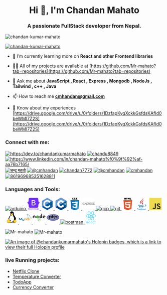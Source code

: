 <h1 align="center">Hi 👋, I'm Chandan Mahato</h1>
<h3 align="center">A passionate FullStack developer from Nepal.</h3>

<p align="left"> <img src="https://komarev.com/ghpvc/?username=chandan-kumar-mahato&label=Profile%20views&color=0e75b6&style=flat" alt="chandan-kumar-mahato" /> </p>

<p align="left"> <a href="https://github.com/ryo-ma/github-profile-trophy"><img src="https://github-profile-trophy.vercel.app/?username=chandan-kumar-mahato" alt="chandan-kumar-mahato" /></a> </p>

- 🌱 I’m currently learning more on **React  and other Frontend libraries**

- 👨‍💻 All of my projects are available at [https://github.com/Mr-mahato?tab=repositories](https://github.com/Mr-mahato?tab=repositories)

- 💬 Ask me about **JavaScript , React , Express , Mongodb , NodeJs , Tailwind ,  c++ , Java**

- 📫 How to reach me **cmhandan@gmail.com**

- 📄 Know about my experiences [https://drive.google.com/drive/u/0/folders/1DzfapKyqXckkGsfdsKAfId0beWMI7Z2S](https://drive.google.com/drive/u/0/folders/1DzfapKyqXckkGsfdsKAfId0beWMI7Z2S)

<h3 align="left">Connect with me:</h3>
<p align="left">
<a href="https://dev.to/https://dev.to/chandankumarmahato" target="blank"><img align="center" src="https://raw.githubusercontent.com/rahuldkjain/github-profile-readme-generator/master/src/images/icons/Social/devto.svg" alt="https://dev.to/chandankumarmahato" height="30" width="40" /></a>
<a href="https://twitter.com/chandu8849" target="blank"><img align="center" src="https://raw.githubusercontent.com/rahuldkjain/github-profile-readme-generator/master/src/images/icons/Social/twitter.svg" alt="chandu8849" height="30" width="40" /></a>
<a href="https://www.linkedin.com/in/chandan-mahato%F0%9F%92%AF-aa76b7165/" target="blank"><img align="center" src="https://raw.githubusercontent.com/rahuldkjain/github-profile-readme-generator/master/src/images/icons/Social/linked-in-alt.svg" alt="https://www.linkedin.com/in/chandan-mahato%f0%9f%92%af-aa76b7165/" height="30" width="40" /></a>
<a href="https://fb.com/चन्दु महतो" target="blank"><img align="center" src="https://raw.githubusercontent.com/rahuldkjain/github-profile-readme-generator/master/src/images/icons/Social/facebook.svg" alt="चन्दु महतो" height="30" width="40" /></a>
<a href="https://medium.com/@cmhandan" target="blank"><img align="center" src="https://raw.githubusercontent.com/rahuldkjain/github-profile-readme-generator/master/src/images/icons/Social/medium.svg" alt="@cmhandan" height="30" width="40" /></a>
<a href="https://www.codechef.com/users/chandan7772" target="blank"><img align="center" src="https://cdn.jsdelivr.net/npm/simple-icons@3.1.0/icons/codechef.svg" alt="chandan7772" height="30" width="40" /></a>
<a href="https://www.hackerrank.com/@cmhandan" target="blank"><img align="center" src="https://raw.githubusercontent.com/rahuldkjain/github-profile-readme-generator/master/src/images/icons/Social/hackerrank.svg" alt="@cmhandan" height="30" width="40" /></a>
<a href="https://www.leetcode.com/cmhandan" target="blank"><img align="center" src="https://raw.githubusercontent.com/rahuldkjain/github-profile-readme-generator/master/src/images/icons/Social/leet-code.svg" alt="cmhandan" height="30" width="40" /></a>
<a href="https://discord.gg/861969685351628811" target="blank"><img align="center" src="https://raw.githubusercontent.com/rahuldkjain/github-profile-readme-generator/master/src/images/icons/Social/discord.svg" alt="861969685351628811" height="30" width="40" /></a>
</p>

<h3 align="left">Languages and Tools:</h3>
<p align="left"> <a href="https://www.arduino.cc/" target="_blank" rel="noreferrer"> <img src="https://cdn.worldvectorlogo.com/logos/arduino-1.svg" alt="arduino" width="40" height="40"/> </a> <a href="https://getbootstrap.com" target="_blank" rel="noreferrer"> <img src="https://raw.githubusercontent.com/devicons/devicon/master/icons/bootstrap/bootstrap-plain-wordmark.svg" alt="bootstrap" width="40" height="40"/> </a> <a href="https://www.cprogramming.com/" target="_blank" rel="noreferrer"> <img src="https://raw.githubusercontent.com/devicons/devicon/master/icons/c/c-original.svg" alt="c" width="40" height="40"/> </a> <a href="https://www.w3schools.com/cpp/" target="_blank" rel="noreferrer"> <img src="https://raw.githubusercontent.com/devicons/devicon/master/icons/cplusplus/cplusplus-original.svg" alt="cplusplus" width="40" height="40"/> </a> <a href="https://www.w3schools.com/css/" target="_blank" rel="noreferrer"> <img src="https://raw.githubusercontent.com/devicons/devicon/master/icons/css3/css3-original-wordmark.svg" alt="css3" width="40" height="40"/> </a> <a href="https://expressjs.com" target="_blank" rel="noreferrer"> <img src="https://raw.githubusercontent.com/devicons/devicon/master/icons/express/express-original-wordmark.svg" alt="express" width="40" height="40"/> </a> <a href="https://cloud.google.com" target="_blank" rel="noreferrer"> <img src="https://www.vectorlogo.zone/logos/google_cloud/google_cloud-icon.svg" alt="gcp" width="40" height="40"/> </a> <a href="https://git-scm.com/" target="_blank" rel="noreferrer"> <img src="https://www.vectorlogo.zone/logos/git-scm/git-scm-icon.svg" alt="git" width="40" height="40"/> </a> <a href="https://www.w3.org/html/" target="_blank" rel="noreferrer"> <img src="https://raw.githubusercontent.com/devicons/devicon/master/icons/html5/html5-original-wordmark.svg" alt="html5" width="40" height="40"/> </a> <a href="https://www.java.com" target="_blank" rel="noreferrer"> <img src="https://raw.githubusercontent.com/devicons/devicon/master/icons/java/java-original.svg" alt="java" width="40" height="40"/> </a> <a href="https://developer.mozilla.org/en-US/docs/Web/JavaScript" target="_blank" rel="noreferrer"> <img src="https://raw.githubusercontent.com/devicons/devicon/master/icons/javascript/javascript-original.svg" alt="javascript" width="40" height="40"/> </a> <a href="https://www.linux.org/" target="_blank" rel="noreferrer"> <img src="https://raw.githubusercontent.com/devicons/devicon/master/icons/linux/linux-original.svg" alt="linux" width="40" height="40"/> </a> <a href="https://www.mysql.com/" target="_blank" rel="noreferrer"> <img src="https://raw.githubusercontent.com/devicons/devicon/master/icons/mysql/mysql-original-wordmark.svg" alt="mysql" width="40" height="40"/> </a> <a href="https://nodejs.org" target="_blank" rel="noreferrer"> <img src="https://raw.githubusercontent.com/devicons/devicon/master/icons/nodejs/nodejs-original-wordmark.svg" alt="nodejs" width="40" height="40"/> </a> <a href="https://www.php.net" target="_blank" rel="noreferrer"> <img src="https://raw.githubusercontent.com/devicons/devicon/master/icons/php/php-original.svg" alt="php" width="40" height="40"/> </a> <a href="https://postman.com" target="_blank" rel="noreferrer"> <img src="https://www.vectorlogo.zone/logos/getpostman/getpostman-icon.svg" alt="postman" width="40" height="40"/> </a> <a href="https://reactjs.org/" target="_blank" rel="noreferrer"> <img src="https://raw.githubusercontent.com/devicons/devicon/master/icons/react/react-original-wordmark.svg" alt="react" width="40" height="40"/> </a> </p>

<p><img align="left" src="https://github-readme-stats.vercel.app/api/top-langs?username=Mr-mahato&show_icons=true&locale=en&layout=compact" alt="Mr-mahato" /></p>

<p>&nbsp;<img align="center" src="https://github-readme-stats.vercel.app/api?username=Mr-mahato&show_icons=true&locale=en" alt="Mr-mahato" /></p>

[![An image of @chandankumarmahato's Holopin badges, which is a link to view their full Holopin profile](https://holopin.me/chandankumarmahato)](https://holopin.io/@chandankumarmahato)
<h3>live Running projects:</h3>
<ul>
  <li><a href="https://Mr-mahato.github.io/Netflix-task2/">Netflix Clone</a></li>
  <li><a href="https://Mr-mahato.github.io/BharatIntern/">Temperature Converter</a></li>
  <li><a href="https://merotask.netlify.app/">TodoApp</a></li>
  <li><a href="https://paisaconv.netlify.app/">Currency Converter</a></li>
  <!-- Add more project links as needed -->
</ul>
